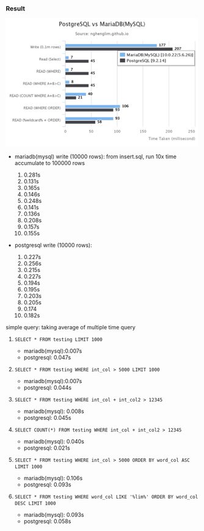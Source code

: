 ### Result
![chart](chart.png?raw=true "Chart")

- mariadb(mysql) write (10000 rows): from insert.sql, run 10x time accumulate to 100000 rows
    1. 0.281s
    2. 0.131s
    3. 0.165s
    4. 0.146s
    5. 0.248s
    6. 0.141s
    7. 0.136s
    8. 0.208s
    9. 0.157s
    10. 0.155s

- postgresql write (10000 rows):
    1. 0.227s
    2. 0.256s
    3. 0.215s
    4. 0.227s
    5. 0.194s
    6. 0.195s
    7. 0.203s
    8. 0.205s
    9. 0.174
    10. 0.182s

simple query: taking average of multiple time query

1. `SELECT * FROM testing LIMIT 1000`
    - mariadb(mysql):0.007s
    - postgresql: 0.047s

2. `SELECT * FROM testing WHERE int_col > 5000 LIMIT 1000`
    - mariadb(mysql):0.007s
    - postgresql: 0.044s

3. `SELECT * FROM testing WHERE int_col + int_col2 > 12345`
    - mariadb(mysql): 0.008s
    - postgresql: 0.045s

4. `SELECT COUNT(*) FROM testing WHERE int_col + int_col2 > 12345`
    - mariadb(mysql): 0.040s
    - postgresql: 0.021s

5. `SELECT * FROM testing WHERE int_col > 5000 ORDER BY word_col ASC LIMIT 1000`
    - mariadb(mysql): 0.106s
    - postgresql: 0.093s

6. `SELECT * FROM testing WHERE word_col LIKE '%lim%' ORDER BY word_col DESC LIMIT 1000`
    - mariadb(mysql): 0.093s
    - postgresql: 0.058s
